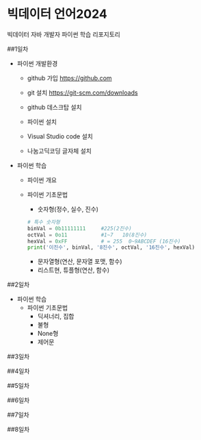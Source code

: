# 빅데이터 언어2024        
빅데이터 자바 개발자 파이썬 학습 리포지토리

##1일차
- 파이썬 개발환경
    - github 가입
    https://github.com
    - git 설치
    https://git-scm.com/downloads
    - github 데스크탑 설치
    
    - 파이썬 설치
    - Visual Studio code 설치
    - 나눔고딕코딩 글자체 설치

- 파이썬 학습
    - 파이썬 개요
    - 파이썬 기초문법
        - 숫자형(정수, 실수, 진수)
        
        ```python
        # 특수 숫자형
        binVal = 0b11111111     #225(2진수)
        octVal = 0o11           #1~7   10(8진수)
        hexVal = 0xFF           # = 255  0~9ABCDEF (16진수)    
        print('이진수', binVal, '8진수', octVal, '16진수', hexVal)
        ```

        - 문자열형(연산, 문자열 포맷, 함수)
        - 리스트현, 튜플형(연산, 함수)


##2일차
- 파이썬 학습
    - 파이썬 기초문법
        - 딕셔너리, 집합
        - 불형
        - None형
        - 제어문

##3일차


##4일차


##5일차


##6일차


##7일차


##8일차

